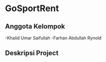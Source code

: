 # GoSportRent

## Anggota Kelompok

-Khalid Umar Saifullah
-Farhan Abdullah Rynold

## Deskripsi Project

